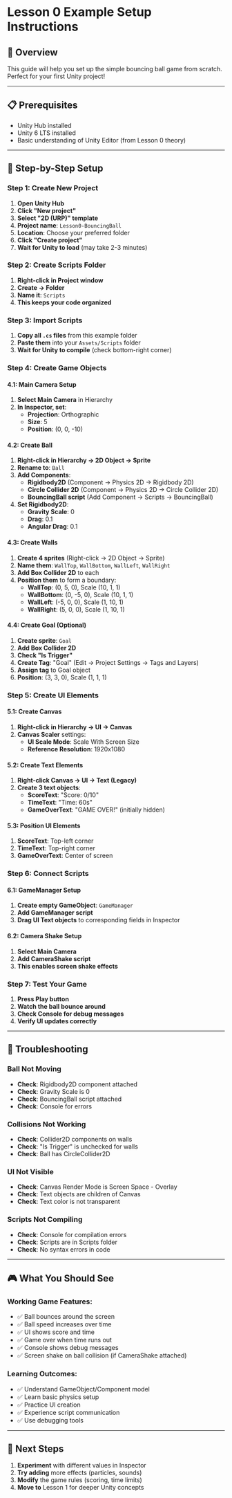 # Lesson 0 Example Setup Instructions

## 🎯 Overview
This guide will help you set up the simple bouncing ball game from scratch. Perfect for your first Unity project!

---

## 📋 Prerequisites
- Unity Hub installed
- Unity 6 LTS installed
- Basic understanding of Unity Editor (from Lesson 0 theory)

---

## 🚀 Step-by-Step Setup

### **Step 1: Create New Project**
1. **Open Unity Hub**
2. **Click "New project"**
3. **Select "2D (URP)" template**
4. **Project name**: `Lesson0-BouncingBall`
5. **Location**: Choose your preferred folder
6. **Click "Create project"**
7. **Wait for Unity to load** (may take 2-3 minutes)

### **Step 2: Create Scripts Folder**
1. **Right-click in Project window**
2. **Create → Folder**
3. **Name it**: `Scripts`
4. **This keeps your code organized**

### **Step 3: Import Scripts**
1. **Copy all `.cs` files** from this example folder
2. **Paste them** into your `Assets/Scripts` folder
3. **Wait for Unity to compile** (check bottom-right corner)

### **Step 4: Create Game Objects**

#### **4.1: Main Camera Setup**
1. **Select Main Camera** in Hierarchy
2. **In Inspector, set**:
   - **Projection**: Orthographic
   - **Size**: 5
   - **Position**: (0, 0, -10)

#### **4.2: Create Ball**
1. **Right-click in Hierarchy → 2D Object → Sprite**
2. **Rename to**: `Ball`
3. **Add Components**:
   - **Rigidbody2D** (Component → Physics 2D → Rigidbody 2D)
   - **Circle Collider 2D** (Component → Physics 2D → Circle Collider 2D)
   - **BouncingBall script** (Add Component → Scripts → BouncingBall)
4. **Set Rigidbody2D**:
   - **Gravity Scale**: 0
   - **Drag**: 0.1
   - **Angular Drag**: 0.1

#### **4.3: Create Walls**
1. **Create 4 sprites** (Right-click → 2D Object → Sprite)
2. **Name them**: `WallTop`, `WallBottom`, `WallLeft`, `WallRight`
3. **Add Box Collider 2D** to each
4. **Position them** to form a boundary:
   - **WallTop**: (0, 5, 0), Scale (10, 1, 1)
   - **WallBottom**: (0, -5, 0), Scale (10, 1, 1)
   - **WallLeft**: (-5, 0, 0), Scale (1, 10, 1)
   - **WallRight**: (5, 0, 0), Scale (1, 10, 1)

#### **4.4: Create Goal (Optional)**
1. **Create sprite**: `Goal`
2. **Add Box Collider 2D**
3. **Check "Is Trigger"**
4. **Create Tag**: "Goal" (Edit → Project Settings → Tags and Layers)
5. **Assign tag** to Goal object
6. **Position**: (3, 3, 0), Scale (1, 1, 1)

### **Step 5: Create UI Elements**

#### **5.1: Create Canvas**
1. **Right-click in Hierarchy → UI → Canvas**
2. **Canvas Scaler** settings:
   - **UI Scale Mode**: Scale With Screen Size
   - **Reference Resolution**: 1920x1080

#### **5.2: Create Text Elements**
1. **Right-click Canvas → UI → Text (Legacy)**
2. **Create 3 text objects**:
   - **ScoreText**: "Score: 0/10"
   - **TimeText**: "Time: 60s"
   - **GameOverText**: "GAME OVER!" (initially hidden)

#### **5.3: Position UI Elements**
1. **ScoreText**: Top-left corner
2. **TimeText**: Top-right corner
3. **GameOverText**: Center of screen

### **Step 6: Connect Scripts**

#### **6.1: GameManager Setup**
1. **Create empty GameObject**: `GameManager`
2. **Add GameManager script**
3. **Drag UI Text objects** to corresponding fields in Inspector

#### **6.2: Camera Shake Setup**
1. **Select Main Camera**
2. **Add CameraShake script**
3. **This enables screen shake effects**

### **Step 7: Test Your Game**
1. **Press Play button**
2. **Watch the ball bounce around**
3. **Check Console for debug messages**
4. **Verify UI updates correctly**

---

## 🔧 Troubleshooting

### **Ball Not Moving**
- **Check**: Rigidbody2D component attached
- **Check**: Gravity Scale is 0
- **Check**: BouncingBall script attached
- **Check**: Console for errors

### **Collisions Not Working**
- **Check**: Collider2D components on walls
- **Check**: "Is Trigger" is unchecked for walls
- **Check**: Ball has CircleCollider2D

### **UI Not Visible**
- **Check**: Canvas Render Mode is Screen Space - Overlay
- **Check**: Text objects are children of Canvas
- **Check**: Text color is not transparent

### **Scripts Not Compiling**
- **Check**: Console for compilation errors
- **Check**: Scripts are in Scripts folder
- **Check**: No syntax errors in code

---

## 🎮 What You Should See

### **Working Game Features:**
- ✅ Ball bounces around the screen
- ✅ Ball speed increases over time
- ✅ UI shows score and time
- ✅ Game over when time runs out
- ✅ Console shows debug messages
- ✅ Screen shake on ball collision (if CameraShake attached)

### **Learning Outcomes:**
- ✅ Understand GameObject/Component model
- ✅ Learn basic physics setup
- ✅ Practice UI creation
- ✅ Experience script communication
- ✅ Use debugging tools

---

## 🚀 Next Steps

1. **Experiment** with different values in Inspector
2. **Try adding** more effects (particles, sounds)
3. **Modify** the game rules (scoring, time limits)
4. **Move to** Lesson 1 for deeper Unity concepts

